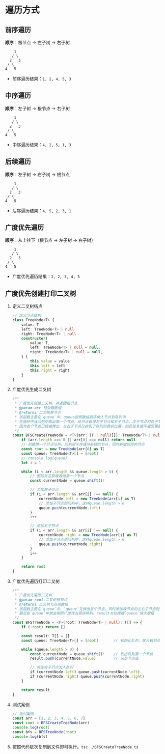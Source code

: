 # 遍历方式

## 前序遍历

**顺序**：根节点 -> 左子树 -> 右子树

```
    1
   / \
  2   3
 / \
4   5
```

- 前序遍历结果：`1, 2, 4, 5, 3`



## 中序遍历

**顺序**：左子树 -> 根节点 -> 右子树

```
    1
   / \
  2   3
 / \
4   5
```

- 中序遍历结果：`4, 2, 5, 1, 3`



## 后续遍历

**顺序**：左子树 -> 右子树 -> 根节点

```
    1
   / \
  2   3
 / \
4   5
```

- 后序遍历结果：`4, 5, 2, 3, 1`



## 广度优先遍历

**顺序**：从上往下（根节点 -> 左子树 -> 右子树）

```
    1
   / \
  2   3
 / \
4   5
```

- 广度优先遍历结果：`1, 2, 3, 4, 5`





## 广度优先创建打印二叉树

1. 定义二叉树结点

   ```typescript
   // 定义节点结构
   class TreeNode<T> {
       value: T
       left: TreeNode<T> | null
       right: TreeNode<T> | null
       constructor(
           value: T,
           left: TreeNode<T> | null = null,
           right: TreeNode<T> | null = null,
       ) {
           this.value = value
           this.left = left
           this.right = right
       }
   }
   ```

2. 广度优先生成二叉树

   ```typescript
   /**
    * 广度优先创建二叉树，并返回根节点
    * @param arr 待处理数组
    * @returns 二叉树根节点
    * 该函数主要在`queue`中，queue按照数组顺序纳入节点到队列中
    * 在循环中从队列中取出第一个节点，给节点新增左子节点和右子节点，左子节点和右子节点push到队列中
    * 因为首个节点已经被弹出，左右子节点又排到了队列的靠前位置，如此往复循环遍历需要处理的数组到最后
    */
   const BFSCreateTreeNode = <T>(arr: (T | null)[]): TreeNode<T> | null => {
       if (arr.length === 0 || arr[0] === null) return null
       // 创建第一个节点队列，队列用于存储待处理的节点，同时新增后续的节点
       const root = new TreeNode(arr[0] as T)
       const queue: TreeNode<T>[] = [root]
       // console.log(queue)
       let i = 1
   
       while (i < arr.length && queue.length > 0) {
           // 删除并且获取数组第一个节点
           const currentNode = queue.shift()!
   
           // 添加左子节点
           if (i < arr.length && arr[i] !== null) {
               currentNode.left = new TreeNode(arr[i] as T)
               // 添加子节点到队列中，这样queue.length > 0
               queue.push(currentNode.left)
           }
           i++
   
           // 添加右子节点
           if (i < arr.length && arr[i] !== null) {
               currentNode.right = new TreeNode(arr[i] as T)
               // 添加子节点到队列中，这样queue.length > 0
               queue.push(currentNode.right)
           }
           i++
       }
   
       return root
   }
   ```

3. 广度优先遍历打印二叉树

   ```typescript
   /**
    * 广度优先遍历二叉树
    * @param root 二叉树根节点
    * @returns 二叉树节点值数组
    * 该函数主要在`queue`中，`queue`先弹出首个节点，同时添加改节点的左右子节点到队列中，原来的左节点就会排在队列首位了
    * 最后在`queue`中就会按照广度优先顺序排列，result也会根据`queue`依次取值
    */
   const BFSTreeNode = <T>(root: TreeNode<T> | null): T[] => {
       if (!root) return []
   
       const result: T[] = []
       const queue: TreeNode<T>[] = [root]       // 初始化队列，放入根节点
   
       while (queue.length > 0) {
           const currentNode = queue.shift()!    // 取出队列第一个节点
           result.push(currentNode.value)        // 记录节点值
   
           // 将左右子节点加入队列
           if (currentNode.left) queue.push(currentNode.left)
           if (currentNode.right) queue.push(currentNode.right)
       }
   
       return result
   }
   ```

4. 测试案例

   ```typescript
   // 测试案例
   const arr = [1, 2, 3, 4, 5, 6, 7]
   const root = BFSCreateTreeNode(arr)
   console.log(root)
   const bfs = BFSTreeNode(root)
   console.log(bfs)
   ```

5. 按照代码依次复制到文件即可执行。`tsc ./BFSCreateTreeNode.ts`


